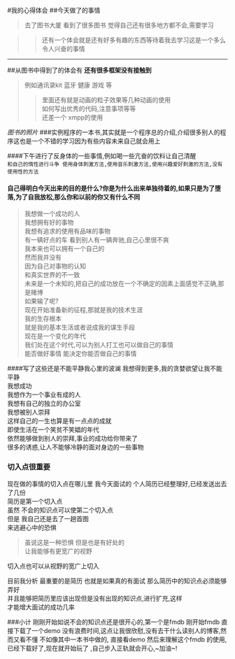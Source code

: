 #我的心得体会
##今天做了的事情
> 去了图书大厦
> 看到了很多图书 觉得自己还有很多地方都不会,需要学习

>>还有一个体会就是还有好多有趣的东西等待着我去学习这是一个多么令人兴奋的事情

***
##从图书中得到了的体会有
**还有很多框架没有接触到**
>例如通讯录kit 蓝牙 健康 游戏 等  
>>里面还有就是动画的粒子效果等几种动画的使用  
>>如何写出优秀的代码,注意事项等等  
>>还差一个 xmpp的使用 

[^1]: 角注 


_图书的照片_
###实例程序的一本书,其实就是一个程序总的介绍,介绍很多别人的程序这也是一个不错的学习因为有些内容未来自己就会用上


####下午进行了反身体的一些事情,例如喝一些亢奋的饮料让自己清醒   
`和自己的惰性进行斗争 使用身体刺激方法,使用音乐刺激方法,使用兴趣爱好刺激的方法,没有使用性的方法`
#### 自己得明白今天出来的目的是什么?你是为什么出来单独待着的,如果只是为了堕落,为了自我放松,那么你和以前的你又有什么不同

   

  > 我想做一个成功的人  
  >  我想拥有好的事物  
  >  我想有追求的使用有品味的事物  
  >  有一辆好点的车 看到别人有一辆奔驰,自己心里很不爽   
  >  我本来也可以拥有一个自己的  
  >  然而我并没有  
  >  因为自己对事物的认知  
  >  和真实世界的不一致  
  >  未来是一个未知的,把自己的成功放在一个不确定的因素上面感觉不正确,那是赌博  
  > 如果输了呢?  
  > 现在开始准备新的征程,那就是我的技术生涯  
  > 我的生存根本  
  > 就是我的基本生活或者说成我的谋生手段  
  > 现在是一个变化的年代  
  > 我们处在这个时代,可以为别人打工也可以做自己的事情  
  > 能否做好事情 能决定你能否做自己的事情  

####写了这些还是不能平静我心里的波澜
我想得到更多,我的贪婪欲望让我不能平静  
我想成功  
我想作为一个事业有成的人  
我想有自己的独立的办公室  
我想被别人崇拜  
这样自己的一生也算是有一点点的成就  
即使生活在一个笑贫不笑娼的年代  
依然能够做到别人的崇拜,事业的成功给你带来了  
很多的诱惑,让人不能够冷静的面对身边的一些事物

### 切入点很重要
现在做的事情的切入点在哪儿里
我今天面试的 个人简历已经整理好,已经发送出去了几份  
简历是第一个切入点  
虽然  不会的知识点可以使第二个切入点  
但是 我自己还是去了一趟首图  
来逃避心中的恐惧
>虽说这是一种恐惧  但是也是有好处的   
>让我能够有更宽广的视野  

切入点也可以从视野的宽广上切入

目前我分析  最重要的是简历 
也就是如果真的有面试 那么简历中的知识点必须能够弄好  
并且能够把简历里应该出现但是没有出现的知识点,进行扩充,这样   
才能增大面试的成功几率

   

   ###小计
   刚刚开始如说不会的知识点还是很开心的,第一个是fmdb  刚开始fmdb 直接下载了一个demo 没有浪费时间,这点让我很欣慰,没有去干什么读别人的博客,然而又看不懂  不如像其中一本书中做的, 直接看demo 然后来理解这个fmdb 的使用,已经下载好了,现在就开始玩了 ,自己步入正轨就会开心,~加油~!

